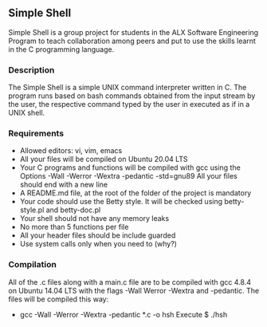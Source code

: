 <h2> Simple Shell </h2>
<p>Simple Shell is a group project for students in the ALX Software Engineering Program to teach collaboration among peers and put to use the skills learnt in the C programming language.</p>
<h3>Description</h3>
<p>The Simple Shell is a simple UNIX command interpreter written in C. The program runs based on bash commands obtained from the input stream by the user, the respective command typed by the user in executed as if in a UNIX shell.</p>
<h3>Requirements</h3>
<ul>
<li>Allowed editors: vi, vim, emacs
<li>All your files will be compiled on Ubuntu 20.04 LTS
<li>Your C programs and functions will be compiled with gcc using the Options -Wall -Werror -Wextra -pedantic -std=gnu89 All your files should end with a new line
<li>A README.md file, at the root of the folder of the project is mandatory
<li>Your code should use the Betty style. It will be checked using betty-style.pl and betty-doc.pl
<li>Your shell should not have any memory leaks
<li>No more than 5 functions per file
<li>All your header files should be include guarded
<li>Use system calls only when you need to (why?)
</ul>
<h3>Compilation</h3>
<p>All of the .c files along with a main.c file are to be compiled with gcc 4.8.4 on Ubuntu 14.04 LTS with the flags -Wall Werror -Wextra and -pedantic. The files will be compiled this way:</p>
<ul>
<li>gcc -Wall -Werror -Wextra -pedantic *.c -o hsh Execute $ ./hsh
</ul>